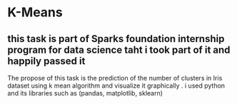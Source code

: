 # K-Means
## this task is part of Sparks foundation internship program for data science taht i took part of it and happily passed it
The propose of this task is the prediction of the number of clusters in Iris dataset using k mean algorithm and visualize it graphically . 
i used python and its libraries such as (pandas, matplotlib, sklearn)

